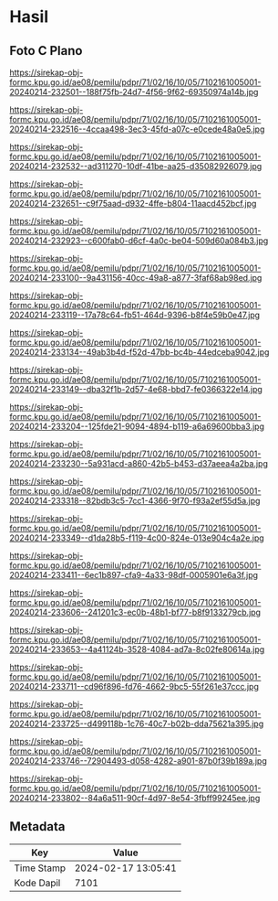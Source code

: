 # Hasil

## Foto C Plano

https://sirekap-obj-formc.kpu.go.id/ae08/pemilu/pdpr/71/02/16/10/05/7102161005001-20240214-232501--188f75fb-24d7-4f56-9f62-69350974a14b.jpg

https://sirekap-obj-formc.kpu.go.id/ae08/pemilu/pdpr/71/02/16/10/05/7102161005001-20240214-232516--4ccaa498-3ec3-45fd-a07c-e0cede48a0e5.jpg

https://sirekap-obj-formc.kpu.go.id/ae08/pemilu/pdpr/71/02/16/10/05/7102161005001-20240214-232532--ad311270-10df-41be-aa25-d35082926079.jpg

https://sirekap-obj-formc.kpu.go.id/ae08/pemilu/pdpr/71/02/16/10/05/7102161005001-20240214-232651--c9f75aad-d932-4ffe-b804-11aacd452bcf.jpg

https://sirekap-obj-formc.kpu.go.id/ae08/pemilu/pdpr/71/02/16/10/05/7102161005001-20240214-232923--c600fab0-d6cf-4a0c-be04-509d60a084b3.jpg

https://sirekap-obj-formc.kpu.go.id/ae08/pemilu/pdpr/71/02/16/10/05/7102161005001-20240214-233100--9a431156-40cc-49a8-a877-3faf68ab98ed.jpg

https://sirekap-obj-formc.kpu.go.id/ae08/pemilu/pdpr/71/02/16/10/05/7102161005001-20240214-233119--17a78c64-fb51-464d-9396-b8f4e59b0e47.jpg

https://sirekap-obj-formc.kpu.go.id/ae08/pemilu/pdpr/71/02/16/10/05/7102161005001-20240214-233134--49ab3b4d-f52d-47bb-bc4b-44edceba9042.jpg

https://sirekap-obj-formc.kpu.go.id/ae08/pemilu/pdpr/71/02/16/10/05/7102161005001-20240214-233149--dba32f1b-2d57-4e68-bbd7-fe0366322e14.jpg

https://sirekap-obj-formc.kpu.go.id/ae08/pemilu/pdpr/71/02/16/10/05/7102161005001-20240214-233204--125fde21-9094-4894-b119-a6a69600bba3.jpg

https://sirekap-obj-formc.kpu.go.id/ae08/pemilu/pdpr/71/02/16/10/05/7102161005001-20240214-233230--5a931acd-a860-42b5-b453-d37aeea4a2ba.jpg

https://sirekap-obj-formc.kpu.go.id/ae08/pemilu/pdpr/71/02/16/10/05/7102161005001-20240214-233318--82bdb3c5-7cc1-4366-9f70-f93a2ef55d5a.jpg

https://sirekap-obj-formc.kpu.go.id/ae08/pemilu/pdpr/71/02/16/10/05/7102161005001-20240214-233349--d1da28b5-f119-4c00-824e-013e904c4a2e.jpg

https://sirekap-obj-formc.kpu.go.id/ae08/pemilu/pdpr/71/02/16/10/05/7102161005001-20240214-233411--6ec1b897-cfa9-4a33-98df-0005901e6a3f.jpg

https://sirekap-obj-formc.kpu.go.id/ae08/pemilu/pdpr/71/02/16/10/05/7102161005001-20240214-233606--241201c3-ec0b-48b1-bf77-b8f9133279cb.jpg

https://sirekap-obj-formc.kpu.go.id/ae08/pemilu/pdpr/71/02/16/10/05/7102161005001-20240214-233653--4a41124b-3528-4084-ad7a-8c02fe80614a.jpg

https://sirekap-obj-formc.kpu.go.id/ae08/pemilu/pdpr/71/02/16/10/05/7102161005001-20240214-233711--cd96f896-fd76-4662-9bc5-55f261e37ccc.jpg

https://sirekap-obj-formc.kpu.go.id/ae08/pemilu/pdpr/71/02/16/10/05/7102161005001-20240214-233725--d499118b-1c76-40c7-b02b-dda75621a395.jpg

https://sirekap-obj-formc.kpu.go.id/ae08/pemilu/pdpr/71/02/16/10/05/7102161005001-20240214-233746--72904493-d058-4282-a901-87b0f39b189a.jpg

https://sirekap-obj-formc.kpu.go.id/ae08/pemilu/pdpr/71/02/16/10/05/7102161005001-20240214-233802--84a6a511-90cf-4d97-8e54-3fbff99245ee.jpg


## Metadata

| Key        | Value               |
| ---------- | ------------------- |
| Time Stamp | 2024-02-17 13:05:41 |
| Kode Dapil | 7101                |



